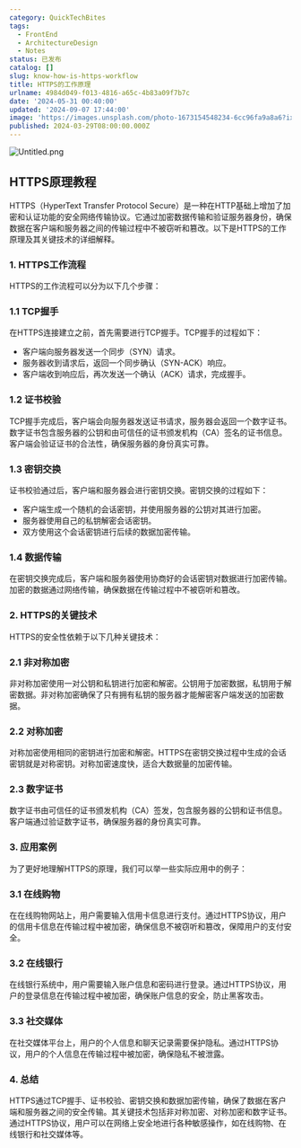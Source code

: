```yaml
---
category: QuickTechBites
tags:
  - FrontEnd
  - ArchitectureDesign
  - Notes
status: 已发布
catalog: []
slug: know-how-is-https-workflow
title: HTTPS的工作原理
urlname: 4984d049-f013-4816-a65c-4b83a09f7b7c
date: '2024-05-31 00:40:00'
updated: '2024-09-07 17:44:00'
image: 'https://images.unsplash.com/photo-1673154548234-6cc96fa9a8a6?ixlib=rb-4.0.3&q=85&fm=jpg&crop=entropy&cs=srgb'
published: 2024-03-29T08:00:00.000Z
---
```


![Untitled.png](https://prod-files-secure.s3.us-west-2.amazonaws.com/5d24fe63-e567-4804-86f9-9fdc62e13082/2950c759-0255-4c0a-becc-122aae8c82c0/Untitled.png?X-Amz-Algorithm=AWS4-HMAC-SHA256&X-Amz-Content-Sha256=UNSIGNED-PAYLOAD&X-Amz-Credential=ASIAZI2LB466ZXVILEZN%2F20250130%2Fus-west-2%2Fs3%2Faws4_request&X-Amz-Date=20250130T053658Z&X-Amz-Expires=3600&X-Amz-Security-Token=IQoJb3JpZ2luX2VjEJX%2F%2F%2F%2F%2F%2F%2F%2F%2F%2FwEaCXVzLXdlc3QtMiJIMEYCIQDnMAbqC%2BU5awuRAV6qHE9lAUz42X3VL4sOmXhsGQxevwIhAJP%2FDBl0WTt8GVueOVuq2%2Bf8ScV6OBm6FDpg2dyIBMqYKogECJ7%2F%2F%2F%2F%2F%2F%2F%2F%2F%2FwEQABoMNjM3NDIzMTgzODA1IgzRyRiZDz6870mdVtwq3AN1njLCr0wmcYIVgUkGE5HOq2HwVMiHOHInwaAyjdZyvbHS60LDiJXZN4%2F0i%2Fapr0j98EW2SWEbJKzk49Eqc1NRz7gZCtb2boWuUugXWoT15lFv5B0W26SZKn6kYCZEcpRznikbc2fSGLCDNTjrg4GYi%2BPxo%2FOpyF7yk9hz9Dc2khPaETVbJdJ7N1ao2kEMekk8XYq%2FxiwIE1JOmfKSKnoy2zCz2HPAZjnSjFGvFEa5N1IR0z92TRRh8NwhhC27IsXlKFlUwBx%2BXg2VL%2FBDBEULa6KLkFoPTjy4dqbTavKJTGoK%2BH7SGXKXvBogxsNuVWZV6BKODYLNXDjZ0ppriZXT%2FXlnA%2FNshxudkiVQHHOG7suMSJXLqYN6ewZyUksjJJ0kPN0Z9LqLusidNJoVlTGSxtDDtUq4M0TqX9XmmjbAgLdvAQe6cbY7%2F%2Fy1RVDDYwKMWzoMkw4oIgJNlxz%2BNz9mYMf8dM0jGA7AHKxTu9fY7MjM7QtGc8%2F%2BGGDXv%2FbBG1%2Bo%2FBmlYxol%2BG5jtAUlIarnmb0tUd9JG7Tp3huPVBn%2FbDkgXJZMUlQui9b2Qc26sgtxzM1cXMq4y8PTGlGTO6xtf30exCtJIg6X27ZbOVgCWPBMflei6%2FQ0p3LbFjCTh%2By8BjqkAU%2Fg%2Btv9HRgruaQZqj%2BILw3%2Fk7lP4Ln0Qt2EM38dYvOiwFEwWt5BUBB8Jafe5Rut8IrE53Ad%2BwIv03CgqmoSR%2B4BbLPzha8v2UTTvCploPo2WE3ppJDFraQAwuUfPra%2F49VYBGgf5x%2FPzbS0gruO%2BBpeO9PRTeH0Mr13MlcC3hpsc95yMAgiYA%2BJeaqKf2Xy0yCGrSAHVojigZ4U0dxIlgAFeBhD&X-Amz-Signature=c044351d890bf3f344f7f6fce5cfdd1cb73761a24c0a95d55e0c67d84f7bdb7a&X-Amz-SignedHeaders=host&x-id=GetObject)


## HTTPS原理教程


HTTPS（HyperText Transfer Protocol Secure）是一种在HTTP基础上增加了加密和认证功能的安全网络传输协议。它通过加密数据传输和验证服务器身份，确保数据在客户端和服务器之间的传输过程中不被窃听和篡改。以下是HTTPS的工作原理及其关键技术的详细解释。


### 1. HTTPS工作流程


HTTPS的工作流程可以分为以下几个步骤：


### 1.1 TCP握手


在HTTPS连接建立之前，首先需要进行TCP握手。TCP握手的过程如下：

- 客户端向服务器发送一个同步（SYN）请求。
- 服务器收到请求后，返回一个同步确认（SYN-ACK）响应。
- 客户端收到响应后，再次发送一个确认（ACK）请求，完成握手。

### 1.2 证书校验


TCP握手完成后，客户端会向服务器发送证书请求，服务器会返回一个数字证书。数字证书包含服务器的公钥和由可信任的证书颁发机构（CA）签名的证书信息。客户端会验证证书的合法性，确保服务器的身份真实可靠。


### 1.3 密钥交换


证书校验通过后，客户端和服务器会进行密钥交换。密钥交换的过程如下：

- 客户端生成一个随机的会话密钥，并使用服务器的公钥对其进行加密。
- 服务器使用自己的私钥解密会话密钥。
- 双方使用这个会话密钥进行后续的数据加密传输。

### 1.4 数据传输


在密钥交换完成后，客户端和服务器使用协商好的会话密钥对数据进行加密传输。加密的数据通过网络传输，确保数据在传输过程中不被窃听和篡改。


### 2. HTTPS的关键技术


HTTPS的安全性依赖于以下几种关键技术：


### 2.1 非对称加密


非对称加密使用一对公钥和私钥进行加密和解密。公钥用于加密数据，私钥用于解密数据。非对称加密确保了只有拥有私钥的服务器才能解密客户端发送的加密数据。


### 2.2 对称加密


对称加密使用相同的密钥进行加密和解密。HTTPS在密钥交换过程中生成的会话密钥就是对称密钥。对称加密速度快，适合大数据量的加密传输。


### 2.3 数字证书


数字证书由可信任的证书颁发机构（CA）签发，包含服务器的公钥和证书信息。客户端通过验证数字证书，确保服务器的身份真实可靠。


### 3. 应用案例


为了更好地理解HTTPS的原理，我们可以举一些实际应用中的例子：


### 3.1 在线购物


在在线购物网站上，用户需要输入信用卡信息进行支付。通过HTTPS协议，用户的信用卡信息在传输过程中被加密，确保信息不被窃听和篡改，保障用户的支付安全。


### 3.2 在线银行


在线银行系统中，用户需要输入账户信息和密码进行登录。通过HTTPS协议，用户的登录信息在传输过程中被加密，确保账户信息的安全，防止黑客攻击。


### 3.3 社交媒体


在社交媒体平台上，用户的个人信息和聊天记录需要保护隐私。通过HTTPS协议，用户的个人信息在传输过程中被加密，确保隐私不被泄露。


### 4. 总结


HTTPS通过TCP握手、证书校验、密钥交换和数据加密传输，确保了数据在客户端和服务器之间的安全传输。其关键技术包括非对称加密、对称加密和数字证书。通过HTTPS协议，用户可以在网络上安全地进行各种敏感操作，如在线购物、在线银行和社交媒体等。

